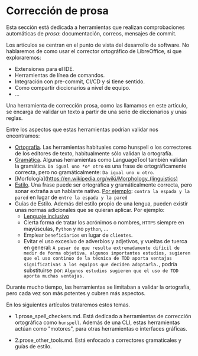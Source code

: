 # Corrección de prosa

Esta sección está dedicada a herramientas que realizan comprobaciones automáticas de _prosa_: documentación, correos, mensajes de commit.

Los artículos se centran en el punto de vista del desarrollo de software. No hablaremos de como usar el corrector ortográfico de LibreOffice, si que exploraremos:

* Extensiones para el IDE.
* Herramientas de línea de comandos.
* Integración con pre-commit, CI/CD y si tiene sentido.
* Como compartir diccionarios a nivel de equipo.
* ...

Una herramienta de corrección prosa, como las llamamos en este artículo, se encarga de validar un texto a partir de una serie de diccionarios y unas reglas.

Entre los aspectos que estas herramientas podrían validar nos encontramos:

-   [Ortografía](https://en.wikipedia.org/wiki/Orthography). Las herramientas habituales como hunspell o los correctores de los editores de texto, habitualmente sólo validan la ortografía.
-   [Gramática](https://en.wikipedia.org/wiki/Grammar). Algunas herramientas como LanguageTool también validan la gramática. `Da igual uno *o* otro` es una frase de ortográficamente correcta, pero no gramáticalmente: `Da igual uno u otro`.
-   [Morfología](https://en.wikipedia.org/wiki/Morphology_(linguistics)
-   [Estilo](https://www.rae.es/obras-academicas/obras-linguisticas/libro-de-estilo-de-la-lengua-espanola). Una frase puede ser ortográfica y gramáticalmente correcta, pero sonar extraña a un hablante nativo. [Por ejemplo](https://www.correccionyestilo.com/101-errores-de-escritura-habituales/): `contra la espada y la pared` en lugar de `entre la espada y la pared`
-   Guías de Estilo. Además del estilo propio de una lengua, pueden existir unas normas adicionales que se quieran aplicar. Por ejemplo:
    - [Lenguaje inclusivo](https://es.wikipedia.org/wiki/Lenguaje_no_sexista)
    - Cierta forma de tratar los acrónimos o nombres, `HTTPS` siempre en mayúsculas, `Python` y no `python`, ...
    - Emplear `beneficiarios` en lugar de `clientes`.
    - Evitar el uso excesivo de adverbios y adjetivos, y vueltas de tuerca en general: `A pesar de que resulta extremadamente difícil de medir de forma objetiva, algunos importantes estudios, sugieren que el uso continuo de la técnica de TDD aporta ventajas significativas a los equipos que deciden adoptarla.`, podría substituirse por: `Algunos estudios sugieren que el uso de TDD aporta muchas ventajas.`

Durante mucho tiempo, las herramientas se limitaban a validar la ortografía, pero cada vez son más potentes y cubren más aspectos.

En los siguientes artículos trataremos estos temas.

-   1.prose_spell_checkers.md. Está dedicado a herramientas de corrección ortográfica como `hunspell`. Además de una CLI, estas herramientas actúan como "motores", para otras herramientas o interfaces gráficas.

-   2.prose_other_tools.md. Está enfocado a correctores gramaticales y guías de estilo.